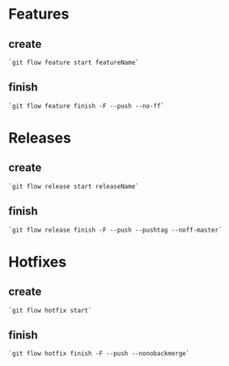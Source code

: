 # Features

## create
    `git flow feature start featureName`

## finish
    `git flow feature finish -F --push --no-ff`

# Releases
## create
    `git flow release start releaseName`
## finish
    `git flow release finish -F --push --pushtag --noff-master`

# Hotfixes
## create
    `git flow hotfix start`
## finish
    `git flow hotfix finish -F --push --nonobackmerge`
